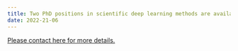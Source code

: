 ```yaml
---
title: Two PhD positions in scientific deep learning methods are available now.
date: 2022-21-06
---
```




<!--more-->

 

[Please contact here for more details.](https://phoices.netlify.app/contact/)